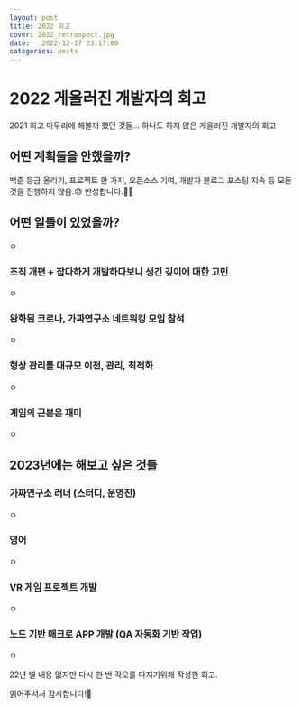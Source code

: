 ```yaml
---
layout: post
title: 2022 회고
cover: 2022_retrospect.jpg
date:   2022-12-17 23:17:00
categories: posts
---
```

# 2022 게을러진 개발자의 회고

2021 회고 마무리에 해볼까 했던 것들... 하나도 하지 않은 게을러진 개발자의 회고
    
## 어떤 계획들을 안했을까?
백준 등급 올리기, 프로젝트 한 가지, 오픈소스 기여, 개발자 블로그 포스팅 지속 등 모든 것을 진행하지 않음.😓 반성합니다.🙇‍♂️

## 어떤 일들이 있었을까?
ㅇ

### 조직 개편 + 잡다하게 개발하다보니 생긴 깊이에 대한 고민
ㅇ

### 완화된 코로나, 가짜연구소 네트워킹 모임 참석
ㅇ

### 형상 관리툴 대규모 이전, 관리, 최적화
ㅇ

### 게임의 근본은 재미
ㅇ



## 2023년에는 해보고 싶은 것들

### 가짜연구소 러너 (스터디, 운영진)
ㅇ

### 영어
ㅇ

### VR 게임 프로젝트 개발
ㅇ

### 노드 기반 매크로 APP 개발 (QA 자동화 기반 작업)
ㅇ


22년 별 내용 없지만 다시 한 번 각오를 다지기위해 작성한 회고.

읽어주셔서 감사합니다!🙏

